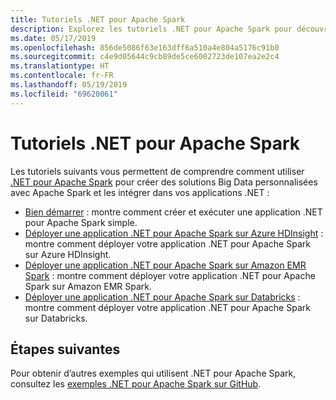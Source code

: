 ```yaml
---
title: Tutoriels .NET pour Apache Spark
description: Explorez les tutoriels .NET pour Apache Spark pour découvrir comment intégrer Apache Spark dans vos applications .NET.
ms.date: 05/17/2019
ms.openlocfilehash: 856de5086f63e163dff6a510a4e804a5176c91b0
ms.sourcegitcommit: c4e9d05644c9cb89de5ce6002723de107ea2e2c4
ms.translationtype: HT
ms.contentlocale: fr-FR
ms.lasthandoff: 05/19/2019
ms.locfileid: "69620061"
---
```

# <a name="net-for-apache-spark-tutorials"></a>Tutoriels .NET pour Apache Spark

Les tutoriels suivants vous permettent de comprendre comment utiliser [.NET pour Apache Spark](../index.yml) pour créer des solutions Big Data personnalisées avec Apache Spark et les intégrer dans vos applications .NET :

- [Bien démarrer](get-started.md) : montre comment créer et exécuter une application .NET pour Apache Spark simple.
- [Déployer une application .NET pour Apache Spark sur Azure HDInsight](hdinsight-deployment.md) : montre comment déployer votre application .NET pour Apache Spark sur Azure HDInsight.
- [Déployer une application .NET pour Apache Spark sur Amazon EMR Spark](amazon-emr-spark-deployment.md) : montre comment déployer votre application .NET pour Apache Spark sur Amazon EMR Spark.
- [Déployer une application .NET pour Apache Spark sur Databricks](databricks-deployment.md) : montre comment déployer votre application .NET pour Apache Spark sur Databricks.

## <a name="next-steps"></a>Étapes suivantes

Pour obtenir d’autres exemples qui utilisent .NET pour Apache Spark, consultez les [exemples .NET pour Apache Spark sur GitHub](https://github.com/dotnet/spark#samples).
